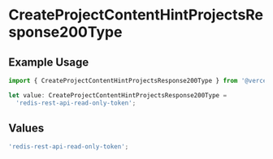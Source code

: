 # CreateProjectContentHintProjectsResponse200Type

## Example Usage

```typescript
import { CreateProjectContentHintProjectsResponse200Type } from '@vercel/client/models/operations';

let value: CreateProjectContentHintProjectsResponse200Type =
  'redis-rest-api-read-only-token';
```

## Values

```typescript
'redis-rest-api-read-only-token';
```
